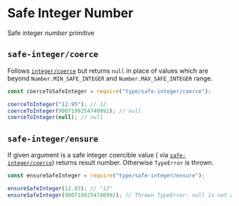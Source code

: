 # Safe Integer Number

Safe integer _number_ primitive

## `safe-integer/coerce`

Follows [`integer/coerce`](integer.md#integercoerce) but returns `null` in place of values which are
beyond `Number.MIN_SAFE_INTEGER` and `Number.MAX_SAFE_INTEGER` range.

```javascript
const coerceToSafeInteger = require("type/safe-integer/coerce");

coerceToInteger("12.95"); // 12
coerceToInteger(9007199254740992); // null
coerceToInteger(null); // null
```

## `safe-integer/ensure`

If given argument is a safe integer coercible value (
via [`safe-integer/coerce`](#safe-integercoerce)) returns result number. Otherwise `TypeError` is
thrown.

```javascript
const ensureSafeInteger = require("type/safe-integer/ensure");

ensureSafeInteger(12.93); // "12"
ensureSafeInteger(9007199254740992); // Thrown TypeError: null is not a safe integer
```

